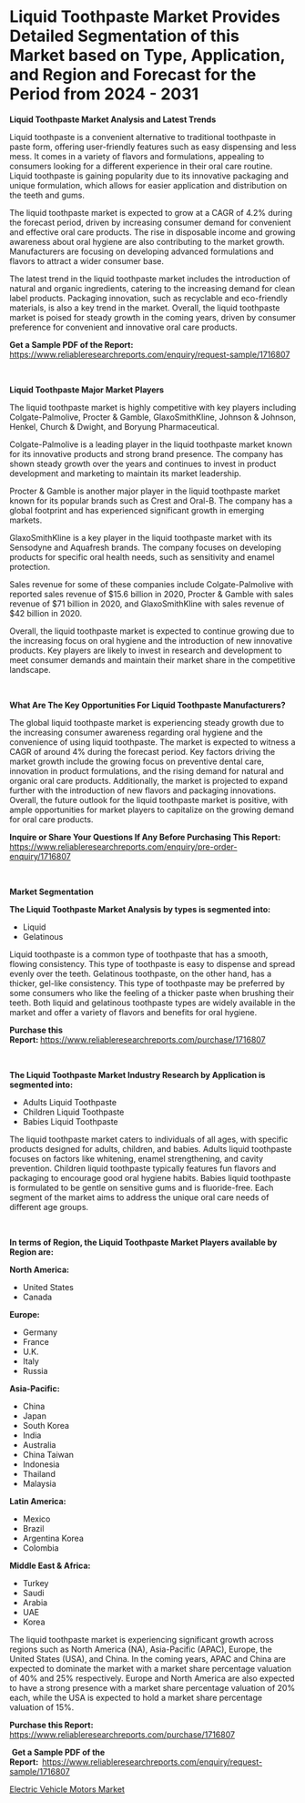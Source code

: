 <p><h1>Liquid Toothpaste Market Provides Detailed Segmentation of this Market based on Type, Application, and Region and Forecast for the Period from 2024 - 2031</h1></p><p><strong>Liquid Toothpaste Market Analysis and Latest Trends</strong></p>
<p><p>Liquid toothpaste is a convenient alternative to traditional toothpaste in paste form, offering user-friendly features such as easy dispensing and less mess. It comes in a variety of flavors and formulations, appealing to consumers looking for a different experience in their oral care routine. Liquid toothpaste is gaining popularity due to its innovative packaging and unique formulation, which allows for easier application and distribution on the teeth and gums.</p><p>The liquid toothpaste market is expected to grow at a CAGR of 4.2% during the forecast period, driven by increasing consumer demand for convenient and effective oral care products. The rise in disposable income and growing awareness about oral hygiene are also contributing to the market growth. Manufacturers are focusing on developing advanced formulations and flavors to attract a wider consumer base.</p><p>The latest trend in the liquid toothpaste market includes the introduction of natural and organic ingredients, catering to the increasing demand for clean label products. Packaging innovation, such as recyclable and eco-friendly materials, is also a key trend in the market. Overall, the liquid toothpaste market is poised for steady growth in the coming years, driven by consumer preference for convenient and innovative oral care products.</p></p>
<p><strong>Get a Sample PDF of the Report:&nbsp;</strong> <a href="https://www.reliableresearchreports.com/enquiry/request-sample/1716807">https://www.reliableresearchreports.com/enquiry/request-sample/1716807</a></p>
<p>&nbsp;</p>
<p><strong>Liquid Toothpaste Major Market Players</strong></p>
<p><p>The liquid toothpaste market is highly competitive with key players including Colgate-Palmolive, Procter & Gamble, GlaxoSmithKline, Johnson & Johnson, Henkel, Church & Dwight, and Boryung Pharmaceutical. </p><p>Colgate-Palmolive is a leading player in the liquid toothpaste market known for its innovative products and strong brand presence. The company has shown steady growth over the years and continues to invest in product development and marketing to maintain its market leadership.</p><p>Procter & Gamble is another major player in the liquid toothpaste market known for its popular brands such as Crest and Oral-B. The company has a global footprint and has experienced significant growth in emerging markets.</p><p>GlaxoSmithKline is a key player in the liquid toothpaste market with its Sensodyne and Aquafresh brands. The company focuses on developing products for specific oral health needs, such as sensitivity and enamel protection.</p><p>Sales revenue for some of these companies include Colgate-Palmolive with reported sales revenue of $15.6 billion in 2020, Procter & Gamble with sales revenue of $71 billion in 2020, and GlaxoSmithKline with sales revenue of $42 billion in 2020. </p><p>Overall, the liquid toothpaste market is expected to continue growing due to the increasing focus on oral hygiene and the introduction of new innovative products. Key players are likely to invest in research and development to meet consumer demands and maintain their market share in the competitive landscape.</p></p>
<p>&nbsp;</p>
<p><strong>What Are The Key Opportunities For Liquid Toothpaste Manufacturers?</strong></p>
<p><p>The global liquid toothpaste market is experiencing steady growth due to the increasing consumer awareness regarding oral hygiene and the convenience of using liquid toothpaste. The market is expected to witness a CAGR of around 4% during the forecast period. Key factors driving the market growth include the growing focus on preventive dental care, innovation in product formulations, and the rising demand for natural and organic oral care products. Additionally, the market is projected to expand further with the introduction of new flavors and packaging innovations. Overall, the future outlook for the liquid toothpaste market is positive, with ample opportunities for market players to capitalize on the growing demand for oral care products.</p></p>
<p><strong>Inquire or Share Your Questions If Any Before Purchasing This Report:</strong> <a href="https://www.reliableresearchreports.com/enquiry/pre-order-enquiry/1716807">https://www.reliableresearchreports.com/enquiry/pre-order-enquiry/1716807</a></p>
<p>&nbsp;</p>
<p><strong>Market Segmentation</strong></p>
<p><strong>The Liquid Toothpaste Market Analysis by types is segmented into:</strong></p>
<p><ul><li>Liquid</li><li>Gelatinous</li></ul></p>
<p><p>Liquid toothpaste is a common type of toothpaste that has a smooth, flowing consistency. This type of toothpaste is easy to dispense and spread evenly over the teeth. Gelatinous toothpaste, on the other hand, has a thicker, gel-like consistency. This type of toothpaste may be preferred by some consumers who like the feeling of a thicker paste when brushing their teeth. Both liquid and gelatinous toothpaste types are widely available in the market and offer a variety of flavors and benefits for oral hygiene.</p></p>
<p><strong>Purchase this Report:&nbsp;</strong><a href="https://www.reliableresearchreports.com/purchase/1716807">https://www.reliableresearchreports.com/purchase/1716807</a></p>
<p>&nbsp;</p>
<p><strong>The Liquid Toothpaste Market Industry Research by Application is segmented into:</strong></p>
<p><ul><li>Adults Liquid Toothpaste</li><li>Children Liquid Toothpaste</li><li>Babies Liquid Toothpaste</li></ul></p>
<p><p>The liquid toothpaste market caters to individuals of all ages, with specific products designed for adults, children, and babies. Adults liquid toothpaste focuses on factors like whitening, enamel strengthening, and cavity prevention. Children liquid toothpaste typically features fun flavors and packaging to encourage good oral hygiene habits. Babies liquid toothpaste is formulated to be gentle on sensitive gums and is fluoride-free. Each segment of the market aims to address the unique oral care needs of different age groups.</p></p>
<p>&nbsp;</p>
<p><strong>In terms of Region, the Liquid Toothpaste Market Players available by Region are:</strong></p>
<p>
    <p> <strong> North America: </strong>
        <ul>
            <li>United States</li>
            <li>Canada</li>
        </ul>
        </p> 
    <p> <strong> Europe: </strong>
        <ul>
            <li>Germany</li>
            <li>France</li>
            <li>U.K.</li>
            <li>Italy</li>
            <li>Russia</li>
        </ul>
        </p> 
    <p> <strong> Asia-Pacific: </strong>
        <ul>
            <li>China</li>
            <li>Japan</li>
            <li>South Korea</li>
            <li>India</li>
            <li>Australia</li>
            <li>China Taiwan</li>
            <li>Indonesia</li>
            <li>Thailand</li>
            <li>Malaysia</li>
        </ul>
        </p> 
    <p> <strong> Latin America: </strong>
        <ul>
            <li>Mexico</li>
            <li>Brazil</li>
            <li>Argentina Korea</li>
            <li>Colombia</li>
        </ul>
        </p> 
    <p> <strong> Middle East & Africa: </strong>
        <ul>
            <li>Turkey</li>
            <li>Saudi</li>
            <li>Arabia</li>
            <li>UAE</li>
            <li>Korea</li>
        </ul>
    </p>
    </p>
<p><p>The liquid toothpaste market is experiencing significant growth across regions such as North America (NA), Asia-Pacific (APAC), Europe, the United States (USA), and China. In the coming years, APAC and China are expected to dominate the market with a market share percentage valuation of 40% and 25% respectively. Europe and North America are also expected to have a strong presence with a market share percentage valuation of 20% each, while the USA is expected to hold a market share percentage valuation of 15%.</p></p>
<p><strong>Purchase this Report: </strong><a href="https://www.reliableresearchreports.com/purchase/1716807">https://www.reliableresearchreports.com/purchase/1716807</a></p>
<p>&nbsp;<strong>Get a Sample PDF of the Report:&nbsp;&nbsp;</strong><a href="https://www.reliableresearchreports.com/enquiry/request-sample/1716807">https://www.reliableresearchreports.com/enquiry/request-sample/1716807</a></p>
<p><strong></strong></p>
<p><p><a href="https://meowing-canidae-761.notion.site/Electric-Vehicle-Motors-Market-Size-and-Growth-Market-Segmentation-Regional-and-Country-Breakdowns-c68cc712caa5494c9f8db13d028333b8">Electric Vehicle Motors Market</a></p></p>